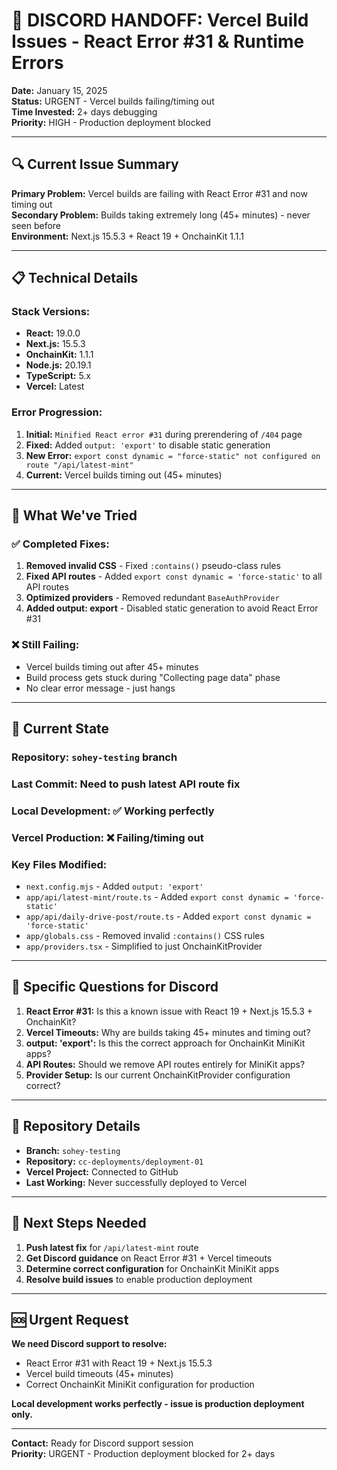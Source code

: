 # 🚨 DISCORD HANDOFF: Vercel Build Issues - React Error #31 & Runtime Errors

**Date:** January 15, 2025  
**Status:** URGENT - Vercel builds failing/timing out  
**Time Invested:** 2+ days debugging  
**Priority:** HIGH - Production deployment blocked  

---

## 🔍 **Current Issue Summary**

**Primary Problem:** Vercel builds are failing with React Error #31 and now timing out  
**Secondary Problem:** Builds taking extremely long (45+ minutes) - never seen before  
**Environment:** Next.js 15.5.3 + React 19 + OnchainKit 1.1.1  

---

## 📋 **Technical Details**

### **Stack Versions:**
- **React:** 19.0.0
- **Next.js:** 15.5.3  
- **OnchainKit:** 1.1.1
- **Node.js:** 20.19.1
- **TypeScript:** 5.x
- **Vercel:** Latest

### **Error Progression:**
1. **Initial:** `Minified React error #31` during prerendering of `/404` page
2. **Fixed:** Added `output: 'export'` to disable static generation
3. **New Error:** `export const dynamic = "force-static" not configured on route "/api/latest-mint"`
4. **Current:** Vercel builds timing out (45+ minutes)

---

## 🔧 **What We've Tried**

### ✅ **Completed Fixes:**
1. **Removed invalid CSS** - Fixed `:contains()` pseudo-class rules
2. **Fixed API routes** - Added `export const dynamic = 'force-static'` to all API routes
3. **Optimized providers** - Removed redundant `BaseAuthProvider`
4. **Added output: export** - Disabled static generation to avoid React Error #31

### ❌ **Still Failing:**
- Vercel builds timing out after 45+ minutes
- Build process gets stuck during "Collecting page data" phase
- No clear error message - just hangs

---

## 🚨 **Current State**

### **Repository:** `sohey-testing` branch
### **Last Commit:** Need to push latest API route fix
### **Local Development:** ✅ Working perfectly
### **Vercel Production:** ❌ Failing/timing out

### **Key Files Modified:**
- `next.config.mjs` - Added `output: 'export'`
- `app/api/latest-mint/route.ts` - Added `export const dynamic = 'force-static'`
- `app/api/daily-drive-post/route.ts` - Added `export const dynamic = 'force-static'`
- `app/globals.css` - Removed invalid `:contains()` CSS rules
- `app/providers.tsx` - Simplified to just OnchainKitProvider

---

## 🎯 **Specific Questions for Discord**

1. **React Error #31:** Is this a known issue with React 19 + Next.js 15.5.3 + OnchainKit?
2. **Vercel Timeouts:** Why are builds taking 45+ minutes and timing out?
3. **output: 'export':** Is this the correct approach for OnchainKit MiniKit apps?
4. **API Routes:** Should we remove API routes entirely for MiniKit apps?
5. **Provider Setup:** Is our current OnchainKitProvider configuration correct?

---

## 🔗 **Repository Details**

- **Branch:** `sohey-testing`
- **Repository:** `cc-deployments/deployment-01`
- **Vercel Project:** Connected to GitHub
- **Last Working:** Never successfully deployed to Vercel

---

## 📝 **Next Steps Needed**

1. **Push latest fix** for `/api/latest-mint` route
2. **Get Discord guidance** on React Error #31 + Vercel timeouts
3. **Determine correct configuration** for OnchainKit MiniKit apps
4. **Resolve build issues** to enable production deployment

---

## 🆘 **Urgent Request**

**We need Discord support to resolve:**
- React Error #31 with React 19 + Next.js 15.5.3
- Vercel build timeouts (45+ minutes)
- Correct OnchainKit MiniKit configuration for production

**Local development works perfectly - issue is production deployment only.**

---

**Contact:** Ready for Discord support session  
**Priority:** URGENT - Production deployment blocked for 2+ days

